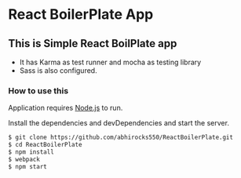 # React BoilerPlate App

## This is Simple React BoilPlate app

  - It has Karma as test runner and mocha as testing library
  - Sass is also configured.

### How to use this

Application requires [Node.js](https://nodejs.org/) to run.

Install the dependencies and devDependencies and start the server.

```sh
$ git clone https://github.com/abhirocks550/ReactBoilerPlate.git
$ cd ReactBoilerPlate
$ npm install
$ webpack
$ npm start
```
